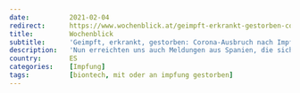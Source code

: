 ```yaml
---
date:          2021-02-04
redirect:      https://www.wochenblick.at/geimpft-erkrankt-gestorben-corona-ausbruch-nach-impfung-in-spanien/
title:         Wochenblick
subtitle:      'Geimpft, erkrankt, gestorben: Corona-Ausbruch nach Impfung in Spanien'
description:   'Nun erreichten uns auch Meldungen aus Spanien, die sich mit anderen Ländern decken. In den Tagen nach der Impfung starben 7 von 78 Menschen.'
country:       ES
categories:    [Impfung]
tags:          [biontech, mit oder an impfung gestorben]
---
```

